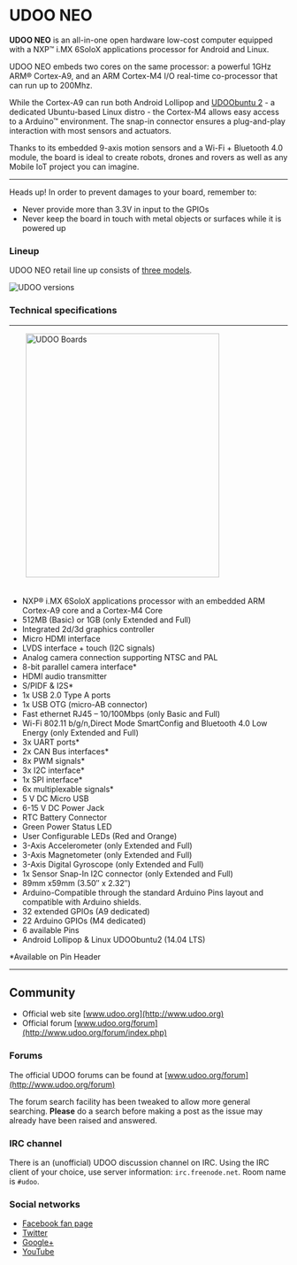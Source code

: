 
# UDOO NEO
**UDOO NEO** is an all-in-one open hardware low-cost computer equipped with a NXP&trade; i.MX 6SoloX applications processor for Android and Linux.

UDOO NEO embeds two cores on the same processor: a powerful 1GHz ARM® Cortex-A9, and an ARM Cortex-M4 I/O real-time co-processor that can run up to 200Mhz.

While the Cortex-A9 can run both Android Lollipop and [UDOObuntu 2](!Software_&_Operating_Systems/UDOObuntu) - a dedicated Ubuntu-based Linux distro - the Cortex-M4 allows easy access to a Arduino&trade; environment. The snap-in connector ensures a plug-and-play interaction with most sensors and actuators.

Thanks to its embedded 9-axis motion sensors and a Wi-Fi + Bluetooth 4.0 module, the board is ideal to create robots, drones and rovers as well as any Mobile IoT project you can imagine.

<hr/>

<span class="label label-warning">Heads up!</span> In order to prevent damages to your board, remember to:

* Never provide more than 3.3V in input to the GPIOs
* Never keep the board in touch with metal objects or surfaces while it is powered up


### Lineup
UDOO NEO retail line up consists of [three models](!Hardware_Reference/Board%20versions).

<img src="../img/udoo_neo_versions.jpg" alt="UDOO versions" class="img-responsive" >



### Technical specifications

<hr/>
<img src="../img/udoo_neo_docs.png" alt="UDOO Boards" class="img-responsive pull-right" height="441px" width="350px"  style="margin-bottom:20px; margin-left:30px;">

* NXP® i.MX 6SoloX applications processor with an embedded ARM Cortex-A9 core and a Cortex-M4 Core
* 512MB (Basic) or 1GB (only Extended and Full)
* Integrated 2d/3d graphics controller
* Micro HDMI interface
* LVDS interface + touch (I2C signals)
* Analog camera connection supporting NTSC and PAL
* 8-bit parallel camera interface*
* HDMI audio transmitter
* S/PIDF & I2S*
* 1x USB 2.0 Type A ports
* 1x USB OTG (micro-AB connector)
* Fast ethernet RJ45 – 10/100Mbps (only Basic and Full)
* Wi-Fi 802.11 b/g/n,Direct Mode SmartConfig and Bluetooth 4.0 Low Energy (only Extended and Full)
* 3x UART ports*
* 2x CAN Bus interfaces*
* 8x PWM signals*
* 3x I2C interface*
* 1x SPI interface*
* 6x multiplexable signals*
* 5 V DC Micro USB
* 6-15 V DC Power Jack
* RTC Battery Connector
* Green Power Status LED
* User Configurable LEDs (Red and Orange)
* 3-Axis Accelerometer (only Extended and Full)
* 3-Axis Magnetometer (only Extended and Full)
* 3-Axis Digital Gyroscope (only Extended and Full)
* 1x Sensor Snap-In I2C connector (only Extended and Full)
* 89mm x59mm (3.50″ x 2.32″)
* Arduino-Compatible through the standard Arduino Pins layout and compatible with Arduino shields.
* 32 extended GPIOs (A9 dedicated)
* 22 Arduino GPIOs (M4 dedicated)
* 6 available Pins
* Android Lollipop & Linux UDOObuntu2 (14.04 LTS)

&#42;Available on Pin Header

<hr/>

## Community
* Official web site [www.udoo.org](http://www.udoo.org)
* Official forum [www.udoo.org/forum](http://www.udoo.org/forum/index.php)

### Forums
The official UDOO forums can be found at [www.udoo.org/forum](http://www.udoo.org/forum)

The forum search facility has been tweaked to allow more general searching. <b>Please</b> do a search before making a post as the issue may already have been raised and answered.

### IRC channel
There is an (unofficial) UDOO discussion channel on IRC. Using the IRC client of your choice, use server information: `irc.freenode.net`. Room name is `#udoo`.


### Social networks
 * [Facebook fan page](http://www.facebook.com/udooboard)
 * [Twitter](http://twitter.com/UDOO_Board)
 * [Google+](https://plus.google.com/u/0/110742692974455430878/posts)
 * [YouTube](http://www.youtube.com/channel/UCXv5UyGn5jArK8xOAmuSeHg)


<!-- Google Code -->
<script type="text/javascript">
var google_conversion_id = 983836026;
var google_custom_params = window.google_tag_params;
var google_remarketing_only = true;
</script>
</noscript>
